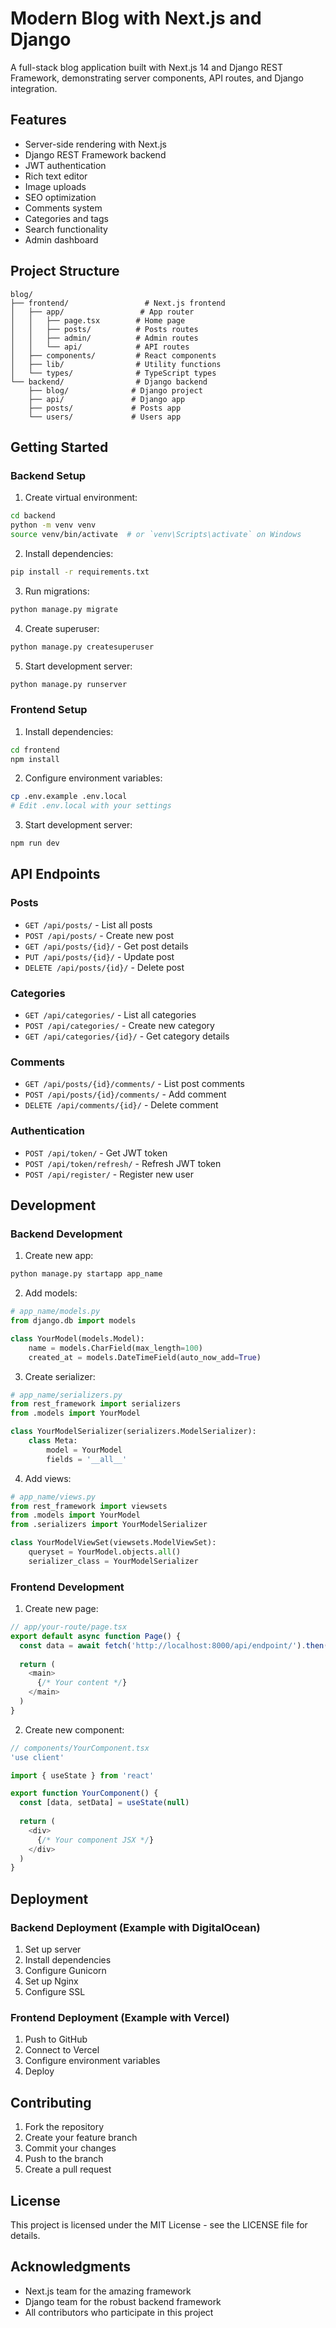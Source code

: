 # Modern Blog with Next.js and Django

A full-stack blog application built with Next.js 14 and Django REST Framework, demonstrating server components, API routes, and Django integration.

## Features

- Server-side rendering with Next.js
- Django REST Framework backend
- JWT authentication
- Rich text editor
- Image uploads
- SEO optimization
- Comments system
- Categories and tags
- Search functionality
- Admin dashboard

## Project Structure

```
blog/
├── frontend/                 # Next.js frontend
│   ├── app/                 # App router
│   │   ├── page.tsx        # Home page
│   │   ├── posts/          # Posts routes
│   │   ├── admin/          # Admin routes
│   │   └── api/            # API routes
│   ├── components/         # React components
│   ├── lib/                # Utility functions
│   └── types/              # TypeScript types
└── backend/                # Django backend
    ├── blog/              # Django project
    ├── api/               # Django app
    ├── posts/             # Posts app
    └── users/             # Users app
```

## Getting Started

### Backend Setup

1. Create virtual environment:
```bash
cd backend
python -m venv venv
source venv/bin/activate  # or `venv\Scripts\activate` on Windows
```

2. Install dependencies:
```bash
pip install -r requirements.txt
```

3. Run migrations:
```bash
python manage.py migrate
```

4. Create superuser:
```bash
python manage.py createsuperuser
```

5. Start development server:
```bash
python manage.py runserver
```

### Frontend Setup

1. Install dependencies:
```bash
cd frontend
npm install
```

2. Configure environment variables:
```bash
cp .env.example .env.local
# Edit .env.local with your settings
```

3. Start development server:
```bash
npm run dev
```

## API Endpoints

### Posts
- `GET /api/posts/` - List all posts
- `POST /api/posts/` - Create new post
- `GET /api/posts/{id}/` - Get post details
- `PUT /api/posts/{id}/` - Update post
- `DELETE /api/posts/{id}/` - Delete post

### Categories
- `GET /api/categories/` - List all categories
- `POST /api/categories/` - Create new category
- `GET /api/categories/{id}/` - Get category details

### Comments
- `GET /api/posts/{id}/comments/` - List post comments
- `POST /api/posts/{id}/comments/` - Add comment
- `DELETE /api/comments/{id}/` - Delete comment

### Authentication
- `POST /api/token/` - Get JWT token
- `POST /api/token/refresh/` - Refresh JWT token
- `POST /api/register/` - Register new user

## Development

### Backend Development

1. Create new app:
```bash
python manage.py startapp app_name
```

2. Add models:
```python
# app_name/models.py
from django.db import models

class YourModel(models.Model):
    name = models.CharField(max_length=100)
    created_at = models.DateTimeField(auto_now_add=True)
```

3. Create serializer:
```python
# app_name/serializers.py
from rest_framework import serializers
from .models import YourModel

class YourModelSerializer(serializers.ModelSerializer):
    class Meta:
        model = YourModel
        fields = '__all__'
```

4. Add views:
```python
# app_name/views.py
from rest_framework import viewsets
from .models import YourModel
from .serializers import YourModelSerializer

class YourModelViewSet(viewsets.ModelViewSet):
    queryset = YourModel.objects.all()
    serializer_class = YourModelSerializer
```

### Frontend Development

1. Create new page:
```typescript
// app/your-route/page.tsx
export default async function Page() {
  const data = await fetch('http://localhost:8000/api/endpoint/').then(r => r.json())
  
  return (
    <main>
      {/* Your content */}
    </main>
  )
}
```

2. Create new component:
```typescript
// components/YourComponent.tsx
'use client'

import { useState } from 'react'

export function YourComponent() {
  const [data, setData] = useState(null)
  
  return (
    <div>
      {/* Your component JSX */}
    </div>
  )
}
```

## Deployment

### Backend Deployment (Example with DigitalOcean)

1. Set up server
2. Install dependencies
3. Configure Gunicorn
4. Set up Nginx
5. Configure SSL

### Frontend Deployment (Example with Vercel)

1. Push to GitHub
2. Connect to Vercel
3. Configure environment variables
4. Deploy

## Contributing

1. Fork the repository
2. Create your feature branch
3. Commit your changes
4. Push to the branch
5. Create a pull request

## License

This project is licensed under the MIT License - see the LICENSE file for details.

## Acknowledgments

- Next.js team for the amazing framework
- Django team for the robust backend framework
- All contributors who participate in this project 